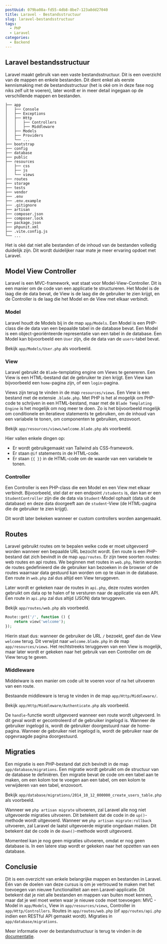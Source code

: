 ```yaml
---
postUuid: 079ba08a-fd55-4db8-8be7-123a8dd27040
title: Laravel - Bestandsstructuur
slug: laravel-bestandsstructuur
tags:
  - PHP
  - Laravel
categories:
  - Backend
---
```


## Laravel bestandsstructuur

Laravel maakt gebruik van een vaste bestandsstructuur. Dit is een overzicht van de mappen en enkele bestanden. Dit dient enkel als eerste kennismaking met de bestandsstructuur (het is oké om in deze fase nog niks zelf uit te voeren), later wordt er in meer detail ingegaan op de verschillende mappen en bestanden.

```
├── app
│   ├── Console
│   ├── Exceptions
│   ├── Http
│   │   ├── Controllers
│   │   ├── Middleware
│   ├── Models
│   ├── Providers
│   └── ...
├── bootstrap
├── config
├── database
├── public
├── resources
│   ├── css
│   ├── js
│   └── views
├── routes
├── storage
├── tests
├── vendor
├── .env
├── .env.example
├── .gitignore
├── artisan
├── composer.json
├── composer.lock
├── package.json
├── phpunit.xml
├── .vite.config.js
└── ...
```

Het is oké dat niet alle bestanden of de inhoud van de bestanden volledig duidelijk zijn. Dit wordt duidelijker naar mate je meer ervaring opdoet met Laravel.

## Model View Controller

Laravel is een MVC-framework, wat staat voor Model-View-Controller. Dit is een manier om de code van een applicatie te structureren. Het Model is de laag die de data bevat, de View is de laag die de gebruiker te zien krijgt, en de Controller is de laag die het Model en de View met elkaar verbindt.

### Model

Laravel houdt de Models bij in de map `app/Models`. Een Model is een PHP-class die de data van een bepaalde tabel in de database bevat. Een Model is een object-georiënteerde representatie van een tabel in de database. Een Model kan bijvoorbeeld een `User` zijn, die de data van de `users`-tabel bevat.

Bekijk `app/Models/User.php` als voorbeeld.

### View

Laravel gebruikt de `Blade`-templating engine om Views te genereren. Een View is een HTML-bestand dat de gebruiker te zien krijgt. Een View kan bijvoorbeeld een `home`-pagina zijn, of een `login`-pagina.

Views zijn terug te vinden in de map `resources/views`. Een View is een bestand met de extensie `.blade.php`. Met PHP is het al mogelijk om PHP-code te schrijven in een HTML-bestand, maar met de `Blade Templating Engine` is het mogelijk om nog meer te doen. Zo is het bijvoorbeeld mogelijk om conditionele en iteratieve statements te gebruiken, om de inhoud van een variabele te tonen, om componenten te gebruiken, enzovoort.

Bekijk `app/resources/views/welcome.blade.php` als voorbeeld.

Hier vallen enkele dingen op:

- Er wordt gebruikgemaakt van Tailwind als CSS-framework.
- Er staan `@if` statements in de HTML-code.
- Er staan `{{ }}` in de HTML-code om de waarde van een variabele te tonen.

### Controller

Een Controller is een PHP-class die een Model en een View met elkaar verbindt. Bijvoorbeeld, stel dat er een endpoint `/students` is, dan kan er een `StudentController` zijn die de data via `Student`-Model ophaalt (data uit de database) en deze data doorgeeft aan de `student`-View (de HTML-pagina die de gebruiker te zien krijgt).

Dit wordt later bekeken wanneer er custom controllers worden aangemaakt.

## Routes

Laravel gebruikt routes om te bepalen welke code er moet uitgevoerd worden wanneer een bepaalde URL bezocht wordt. Een route is een PHP-bestand dat zich bevindt in de map `app/routes`. Er zijn twee soorten routes: web routes en api routes. We beginnen met routes in `web.php`, hierin worden de routes gedefinieerd die de gebruiker kan bezoeken in de browser of de routes waarnaar data gestuurd kan worden om op te slaan in de database. Een route in `web.php` zal dus altijd een View teruggeven.

Later wordt er gekeken naar de routes in `api.php`, deze routes worden gebruikt om data op te halen of te versturen naar de applicatie via een API. Een route in `api.php` zal dus altijd (JSON) data teruggeven.

Bekijk `app/routes/web.php` als voorbeeld.

```php
Route::get('/', function () {
    return view('welcome');
});
```

Hierin staat dus: wanneer de gebruiker de URL `/` bezoekt, geef dan de View `welcome` terug. Dit verwijst naar `welcome.blade.php` in de map `app/resources/views`. Het rechtstreeks teruggeven van een View is mogelijk, maar later wordt er gekeken naar het gebruik van een Controller om de View terug te geven.

### Middleware

Middelware is een manier om code uit te voeren voor of na het uitvoeren van een route.

Bestaande middleware is terug te vinden in de map `app/Http/Middleware/`.

Bekijk `app/Http/Middleware/Authenticate.php` als voorbeeld.

De `handle`-functie wordt uitgevoerd wanneer een route wordt uitgevoerd. In dit geval wordt er gecontroleerd of de gebruiker ingelogd is. Wanneer de gebruiker ingelogd is, wordt de gebruiker doorgestuurd naar de home-pagina. Wanneer de gebruiker niet ingelogd is, wordt de gebruiker naar de opgevraagde pagina doorgestuurd.

## Migraties

Een migratie is een PHP-bestand dat zich bevindt in de map `app/database/migrations`. Een migratie wordt gebruikt om de structuur van de database te definiëren. Een migratie bevat de code om een tabel aan te maken, om een kolom toe te voegen aan een tabel, om een kolom te verwijderen van een tabel, enzovoort.

Bekijk `app/database/migrations/2014_10_12_000000_create_users_table.php` als voorbeeld.

Wanneer we `php artisan migrate` uitvoeren, zal Laravel alle nog niet uitgevoerde migraties uitvoeren. Dit betekent dat de code in de `up()`-methode wordt uitgevoerd. Wanneer we `php artisan migrate:rollback` uitvoeren, zal Laravel de laatst uitgevoerde migratie ongedaan maken. Dit betekent dat de code in de `down()`-methode wordt uitgevoerd.

Momenteel kan je nog geen migraties uitvoeren, omdat er nog geen database is. In een latere stap wordt er gekeken naar het opzetten van een database.

## Conclusie

Dit is een overzicht van enkele belangrijke mappen en bestanden in Laravel. Één van de doelen van deze cursus is om je vertrouwd te maken met het toevoegen van nieuwe functionaliteit aan een Laravel-applicatie. Dit betekent dat je niet alle bestanden en mappen van buiten moet kennen, maar dat je wel moet weten waar je nieuwe code moet toevoegen: MVC - Model in `app/Models`, View in `app/resources/views`, Controller in `app/Http/Controllers`. Routes in `app/routes/web.php` (of `app/routes/api.php` indien een RESTful API gemaakt wordt). Migraties in `app/database/migrations`.

Meer informatie over de bestandsstructuur is terug te vinden in de [documentatie](https://laravel.com/docs/10.x/structure).
